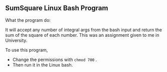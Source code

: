 ## SumSquare Linux Bash Program

What the program do:

It will accept any number of integral args from the bash input and return the sum of the square of each number.
This was an assignment given to me in University.

To use this program, 
* Change the permissions with `chmod 700` .
* Then run it in the Linux bash.